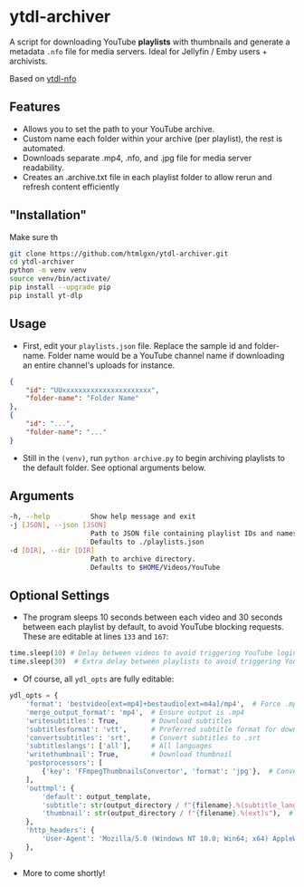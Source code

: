 # ytdl-archiver

A script for downloading YouTube **playlists** with thumbnails and generate a metadata `.nfo` file for media servers.
Ideal for Jellyfin / Emby users + archivists.

Based on [ytdl-nfo](https://github.com/htmlgxn/ytdl-nfo/)

## Features
- Allows you to set the path to your YouTube archive.
- Custom name each folder within your archive (per playlist), the rest is automated.
- Downloads separate .mp4, .nfo, and .jpg file for media server readability.
- Creates an .archive.txt file in each playlist folder to allow rerun and refresh content efficiently

## "Installation"
Make sure th
```bash
git clone https://github.com/htmlgxn/ytdl-archiver.git
cd ytdl-archiver
python -m venv venv
source venv/bin/activate/
pip install --upgrade pip
pip install yt-dlp
```

## Usage
- First, edit your `playlists.json` file. Replace the sample id and folder-name.
Folder name would be a YouTube channel name if downloading an entire channel's uploads for instance.
```json
{
    "id": "UUxxxxxxxxxxxxxxxxxxxxxx",
    "folder-name": "Folder Name"
},
{
    "id": "...",
    "folder-name": "..."
}
```

- Still in the `(venv)`, run `python archive.py` to begin archiving playlists to the default folder. See optional arguments below.

## Arguments
```bash
-h, --help          Show help message and exit
-j [JSON], --json [JSON]
                    Path to JSON file containing playlist IDs and names.
                    Defaults to ./playlists.json
-d [DIR], --dir [DIR]
                    Path to archive directory.
                    Defaults to $HOME/Videos/YouTube
```

## Optional Settings
- The program sleeps 10 seconds between each video and 30 seconds between each playlist by default, to avoid YouTube blocking requests. These are editable at lines `133` and `167`:
```python
time.sleep(10) # Delay between videos to avoid triggering YouTube login requests
time.sleep(30)  # Extra delay between playlists to avoid triggering YouTube login requests
```

- Of course, all `ydl_opts` are fully editable:
```python
ydl_opts = {
    'format': 'bestvideo[ext=mp4]+bestaudio[ext=m4a]/mp4',  # Force .mp4 container
    'merge_output_format': 'mp4',  # Ensure output is .mp4
    'writesubtitles': True,        # Download subtitles
    'subtitlesformat': 'vtt',      # Preferred subtitle format for download
    'convertsubtitles': 'srt',     # Convert subtitles to .srt
    'subtitleslangs': ['all'],     # All languages
    'writethumbnail': True,        # Download thumbnail
    'postprocessors': [
        {'key': 'FFmpegThumbnailsConvertor', 'format': 'jpg'},  # Convert thumbnail to .jpg
    ],
    'outtmpl': {
        'default': output_template,
        'subtitle': str(output_directory / f"{filename}.%(subtitle_lang)s.%(ext)s"), # Save subtitles with the same filename
        'thumbnail': str(output_directory / f"{filename}.%(ext)s"),  # Save thumbnail with the same filename
    },
    'http_headers': {
        'User-Agent': 'Mozilla/5.0 (Windows NT 10.0; Win64; x64) AppleWebKit/537.36 (KHTML, like Gecko) Chrome/114.0.0.0 Safari/537.36'
    },
}
```

- More to come shortly!
